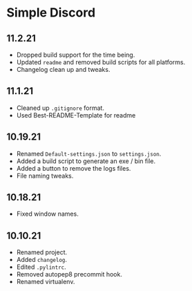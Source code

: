 # Simple Discord

## 11.2.21
 * Dropped build support for the time being.
 * Updated `readme` and removed build scripts for all platforms.
 * Changelog clean up and tweaks.
 
## 11.1.21
 * Cleaned up `.gitignore` format.
 * Used Best-README-Template for readme 
## 10.19.21
 * Renamed `Default-settings.json` to `settings.json`.
 * Added a build script to generate an exe / bin file.
 * Added a button to remove the logs files. 
 * File naming tweaks.
## 10.18.21
 * Fixed window names.
## 10.10.21
  * Renamed project.
  * Added `changelog`.
  * Edited `.pylintrc`.
  * Removed autopep8 precommit hook.
  * Renamed virtualenv. 

